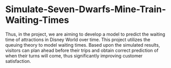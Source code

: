 # Simulate-Seven-Dwarfs-Mine-Train-Waiting-Times

Thus, in the project, we are aiming to develop a model to predict the waiting time of attractions in Disney World over time. This project utilizes the queuing theory to model waiting times. Based upon the simulated results, visitors can plan ahead before their trips and obtain correct prediction of when their turns will come, thus significantly improving customer satisfaction.
